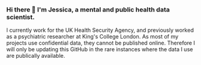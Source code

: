 ### Hi there 👋 I'm Jessica, a mental and public health data scientist.

I currently work for the UK Health Security Agency, and previously worked as a psychiatric researcher at King's College London. As most of my projects use confidential data, they cannot be published online. Therefore I will only be updating this GitHub in the rare instances where the data I use are publically available.

<!--
**jessica-irving/jessica-irving** is a ✨ _special_ ✨ repository because its `README.md` (this file) appears on your GitHub profile.

Here are some ideas to get you started:

- 🔭 I’m currently working on the Wastewater Surveillance Programme for the UK Health Security Agency.
- 🌱 I’m currently learning ...
- 👯 I’m looking to collaborate on ...
- 🤔 I’m looking for help with ...
- 💬 Ask me about ...
- 📫 How to reach me: ...
- 😄 Pronouns: ...
- ⚡ Fun fact: ...
-->
